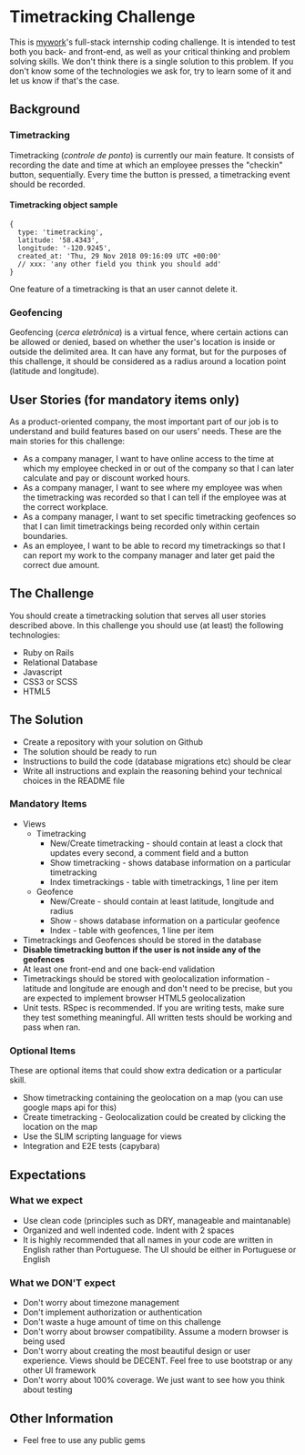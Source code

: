# Timetracking Challenge
This is [mywork](https://www.mywork.com.br)'s full-stack internship coding challenge. It is intended to test both you back- and front-end, as well as your critical thinking and problem solving skills.
We don't think there is a single solution to this problem. If you don't know some of the technologies we ask for, try to learn some of it and let us know if that's the case.
## Background
### Timetracking
Timetracking (_controle de ponto_) is currently our main feature. It consists of recording the date and time at which an employee presses the "checkin" button, sequentially. Every time the button is pressed, a timetracking event should be recorded.
#### Timetracking object sample
```
{
  type: 'timetracking',
  latitude: '58.4343',
  longitude: '-120.9245',
  created_at: 'Thu, 29 Nov 2018 09:16:09 UTC +00:00'
  // xxx: 'any other field you think you should add'
}
```
One feature of a timetracking is that an user cannot delete it.
### Geofencing
Geofencing (_cerca eletrônica_) is a virtual fence, where certain actions can be allowed or denied, based on whether the user's location is inside or outside the delimited area. It can have any format, but for the purposes of this challenge, it should be considered as a radius around a location point (latitude and longitude).
## User Stories (for mandatory items only)
As a product-oriented company, the most important part of our job is to understand and build features based on our users' needs. These are the main stories for this challenge:
* As a company manager, I want to have online access to the time at which my employee checked in or out of the company so that I can later calculate and pay or discount worked hours.
* As a company manager, I want to see where my employee was when the timetracking was recorded so that I can tell if the employee was at the correct workplace.
* As a company manager, I want to set specific timetracking geofences so that I can limit timetrackings being recorded only within certain boundaries.
* As an employee, I want to be able to record my timetrackings so that I can report my work to the company manager and later get paid the correct due amount.
## The Challenge
You should create a timetracking solution that serves all user stories described above.
In this challenge you should use (at least) the following technologies:
* Ruby on Rails
* Relational Database
* Javascript
* CSS3 or SCSS
* HTML5
## The Solution
* Create a repository with your solution on Github
* The solution should be ready to run
* Instructions to build the code (database migrations etc) should be clear
* Write all instructions and explain the reasoning behind your technical choices in the README file
### Mandatory Items
* Views
  * Timetracking
    * New/Create timetracking - should contain at least a clock that updates every second, a comment field and a button
    * Show timetracking - shows database information on a particular timetracking
    * Index timetrackings - table with timetrackings, 1 line per item
  * Geofence
    * New/Create - should contain at least latitude, longitude and radius
    * Show - shows database information on a particular geofence
    * Index - table with geofences, 1 line per item
* Timetrackings and Geofences should be stored in the database
* **Disable timetracking button if the user is not inside any of the geofences**
* At least one front-end and one back-end validation
* Timetrackings should be stored with geolocalization information - latitude and longitude are enough and don't need to be precise, but you are expected to implement browser HTML5 geolocalization
* Unit tests. RSpec is recommended. If you are writing tests, make sure they test something meaningful. All written tests should be working and pass when ran.
### Optional Items
These are optional items that could show extra dedication or a particular skill.
* Show timetracking containing the geolocation on a map (you can use google maps api for this)
* Create timetracking - Geolocalization could be created by clicking the location on the map
* Use the SLIM scripting language for views
* Integration and E2E tests (capybara)
## Expectations
### What we expect
* Use clean code (principles such as DRY, manageable and maintanable)
* Organized and well indented code. Indent with 2 spaces
* It is highly recommended that all names in your code are written in English rather than Portuguese. The UI should be either in Portuguese or English
### What we DON'T expect
* Don't worry about timezone management
* Don't implement authorization or authentication
* Don't waste a huge amount of time on this challenge
* Don't worry about browser compatibility. Assume a modern browser is being used
* Don't worry about creating the most beautiful design or user experience. Views should be DECENT. Feel free to use bootstrap or any other UI framework
* Don't worry about 100% coverage. We just want to see how you think about testing
## Other Information
* Feel free to use any public gems
